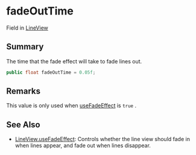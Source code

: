 # fadeOutTime

Field in [LineView](yarn.unity.lineview.md)

## Summary

The time that the fade effect will take to fade lines out.

```csharp
public float fadeOutTime = 0.05f;
```

## Remarks

This value is only used when [useFadeEffect](yarn.unity.lineview.usefadeeffect.md) is `true` .

## See Also

* [LineView.useFadeEffect](yarn.unity.lineview.usefadeeffect.md): Controls whether the line view should fade in when lines appear, and fade out when lines disappear.
